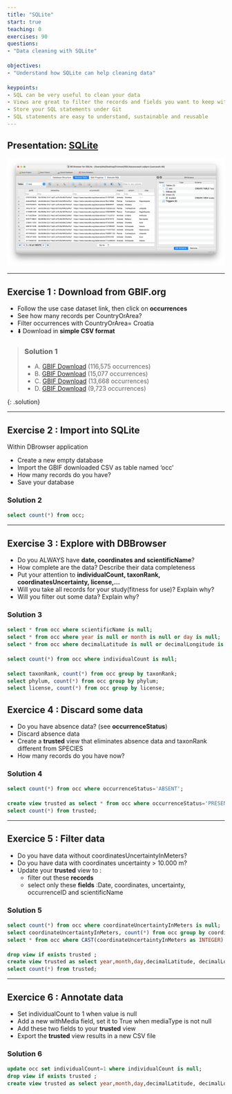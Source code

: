 ```yaml
---
title: "SQLite"
start: true
teaching: 0
exercises: 90
questions:
- "Data cleaning with SQLite"

objectives:
- "Understand how SQLite can help cleaning data"

keypoints:
- SQL can be very useful to clean your data
- Views are great to filter the records and fields you want to keep without changing your original data
- Store your SQL statements under Git
- SQL statements are easy to understand, sustainable and reusable
---
```


## Presentation: [SQLite](https://docs.google.com/presentation/d/1oMPNqm4tU9BwnUo1zJxI0nlXMPfIljYeAqh4vEdJZ_0/edit?usp=sharing)

![SQLite](../assets/img/SQLite.png)

---
## Exercise 1 : Download from GBIF.org
 
- Follow the use case dataset link, then click on **occurrences**
- See how many records per CountryOrArea?
- Filter occurrences with CountryOrArea= Croatia
- ⬇️ Download in **simple CSV format**

> ### Solution 1
> - A. [GBIF Download](https://doi.org/10.15468/dl.t2hj6v) (116,575 occurrences)
> - B. [GBIF Download](https://doi.org/10.15468/dl.6gfwt3) (15,077 occurrences)
> - C. [GBIF Download](https://doi.org/10.15468/dl.qy93m6) (13,668 occurrences)
> - D. [GBIF Download](https://doi.org/10.15468/dl.6mf27m) (9,723 occurrences)
>  
{: .solution}


---
## Exercise 2 : Import into SQLite

Within DBrowser application
- Create a new empty database    
- Import the GBIF downloaded CSV as table named ‘occ’
- How many records do you have?
- Save your database

### Solution 2
```sql
select count(*) from occ; 
```

---
## Exercise 3 : Explore with DBBrowser
- Do you ALWAYS have **date, coordinates and scientificName**?
- How complete are the data? Describe their data completeness
- Put your attention to **individualCount, taxonRank, coordinatesUncertainty, license,...**
- Will you take all records for your study(fitness for use)? Explain why? 
- Will you filter out some data? Explain why? 

### Solution 3
```sql
select * from occ where scientificName is null;
select * from occ where year is null or month is null or day is null;
select * from occ where decimalLatitude is null or decimalLongitude is null;

select count(*) from occ where individualCount is null;

select taxonRank, count(*) from occ group by taxonRank;
select phylum, count(*) from occ group by phylum;
select license, count(*) from occ group by license;
```

## Exercice 4 : Discard some data
- Do you have absence data? (see **occurrenceStatus**)
- Discard absence data
- Create a **trusted** view that eliminates absence data and taxonRank different from SPECIES
- How many records do you have now?

### Solution 4
```sql
select count(*) from occ where occurrenceStatus='ABSENT';

create view trusted as select * from occ where occurrenceStatus='PRESENT' and taxonRank='SPECIES';
select count(*) from trusted;
```

---
## Exercice 5 : Filter data

- Do you have data without coordinatesUncertaintyInMeters?
- Do you have data with coordinates uncertainty > 10.000 m?
- Update your **trusted**  view to :
	- filter out these **records**
	- select only these **fields** :Date, coordinates, uncertainty, occurrenceID and scientificName

### Solution 5
```sql
select count(*) from occ where coordinateUncertaintyInMeters is null;
select coordinateUncertaintyInMeters, count(*) from occ group by coordinateUncertaintyInMeters;
select * from occ where CAST(coordinateUncertaintyInMeters as INTEGER) > 10000;

drop view if exists trusted ;
create view trusted as select year,month,day,decimalLatitude, decimalLongitude,  CAST(coordinateUncertaintyInMeters as INTEGER) as uncertainty, scientificName, occurrenceID from occ where occurrenceStatus='PRESENT'  and taxonRank='SPECIES' and uncertainty <= 10000;
select count(*) from trusted;
```

---
## Exercice 6 : Annotate data
- Set individualCount to 1 when value is null
- Add a new withMedia field,  set it to True when mediaType is not null
- Add these two fields to your **trusted** view
- Export the **trusted** view results in a new CSV file

### Solution 6
```sql
update occ set individualCount=1 where individualCount is null;
drop view if exists trusted ;
create view trusted as select year,month,day,decimalLatitude, decimalLongitude,  CAST(coordinateUncertaintyInMeters as INTEGER) as uncertainty, scientificName, occurrenceID, individualCount, mediaType is not null as withMedia from occ where occurrenceStatus='PRESENT'  and taxonRank='SPECIES' and uncertainty <= 10000;
```

